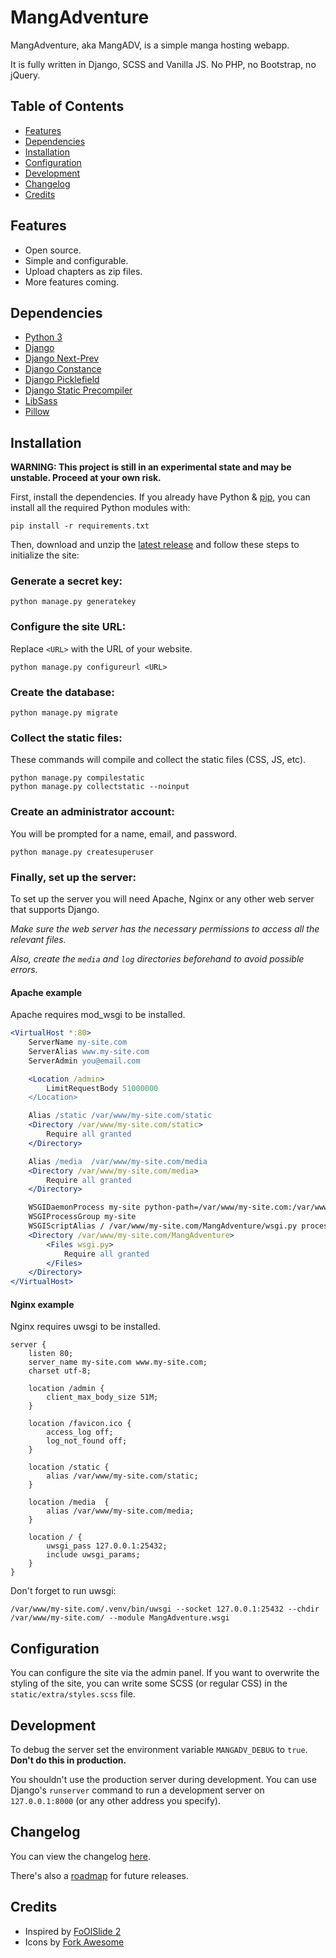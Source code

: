 # MangAdventure

MangAdventure, aka MangADV, is a simple manga hosting webapp.

It is fully written in Django, SCSS and Vanilla JS. No PHP, no Bootstrap, no jQuery.

## Table of Contents

- [Features](#features)
- [Dependencies](#dependencies)
- [Installation](#installation)
- [Configuration](#configuration)
- [Development](#development)
- [Changelog](#changelog)
- [Credits](#credits)

## Features

- Open source.
- Simple and configurable.
- Upload chapters as zip files.
- More features coming.

## Dependencies

- [Python 3](https://www.python.org/downloads/)
- [Django](https://www.djangoproject.com/download/)
- [Django Next-Prev](https://pypi.org/project/django-next-prev/)
- [Django Constance](https://django-constance.readthedocs.io/en/latest/#installation)
- [Django Picklefield](https://pypi.org/project/django-picklefield/)
- [Django Static Precompiler](https://django-static-precompiler.readthedocs.io/en/stable/installation.html)
- [LibSass](https://sass.github.io/libsass-python/#install)
- [Pillow](https://pillow.readthedocs.io/en/latest/installation.html#basic-installation)

## Installation

**WARNING: This project is still in an experimental state and may be unstable. Proceed at your own risk.**

First, install the dependencies. If you already have Python & [pip](https://pip.pypa.io/en/stable/installing/), you can install all the required Python modules with:

```shell
pip install -r requirements.txt
```

Then, download and unzip the [latest release](https://github.com/evangelos-ch/MangAdventure/releases/latest) and follow these steps to initialize the site:

### Generate a secret key:

```shell
python manage.py generatekey
```

### Configure the site URL:

Replace `<URL>` with the URL of your website.

```shell
python manage.py configureurl <URL>
```

### Create the database:

```shell
python manage.py migrate
```

### Collect the static files:

These commands will compile and collect the static files (CSS, JS, etc).

```shell
python manage.py compilestatic
python manage.py collectstatic --noinput
```

### Create an administrator account:

You will be prompted for a name, email, and password.

```shell
python manage.py createsuperuser
```

### Finally, set up the server:

To set up the server you will need Apache, Nginx or any other web server that supports Django.

*Make sure the web server has the necessary permissions to access all the relevant files.*

*Also, create the `media` and `log` directories beforehand to avoid possible errors.*

#### Apache example

Apache requires mod_wsgi to be installed.

```apache
<VirtualHost *:80>
    ServerName my-site.com
    ServerAlias www.my-site.com
    ServerAdmin you@email.com

    <Location /admin>
        LimitRequestBody 51000000
    </Location>

    Alias /static /var/www/my-site.com/static
    <Directory /var/www/my-site.com/static>
        Require all granted
    </Directory>

    Alias /media  /var/www/my-site.com/media
    <Directory /var/www/my-site.com/media>
        Require all granted
    </Directory>

    WSGIDaemonProcess my-site python-path=/var/www/my-site.com:/var/www/my-site.com/.venv/lib/python3.6/site-packages
    WSGIProcessGroup my-site
    WSGIScriptAlias / /var/www/my-site.com/MangAdventure/wsgi.py process-group=my-site
    <Directory /var/www/my-site.com/MangAdventure>
        <Files wsgi.py>
            Require all granted
        </Files>
    </Directory>
</VirtualHost>
```

#### Nginx example

Nginx requires uwsgi to be installed.

```nginx
server {
    listen 80;
    server_name my-site.com www.my-site.com;
    charset utf-8;

    location /admin {
        client_max_body_size 51M;
    }

    location /favicon.ico {
        access_log off;
        log_not_found off;
    }

    location /static {
        alias /var/www/my-site.com/static;
    }

    location /media  {
        alias /var/www/my-site.com/media;
    }

    location / {
        uwsgi_pass 127.0.0.1:25432;
        include uwsgi_params;
    }
}
```

Don't forget to run uwsgi:

```shell
/var/www/my-site.com/.venv/bin/uwsgi --socket 127.0.0.1:25432 --chdir /var/www/my-site.com/ --module MangAdventure.wsgi
```

## Configuration

You can configure the site via the admin panel. If you want to overwrite the styling of the site, you can write some SCSS (or regular CSS) in the `static/extra/styles.scss` file.

## Development

To debug the server set the environment variable `MANGADV_DEBUG` to `true`. **Don't do this in production.**

You shouldn't use the production server during development. You can use Django's `runserver` command to run a development server on `127.0.0.1:8000` (or any other address you specify).

## Changelog

You can view the changelog [here](CHANGELOG.md).

There's also a [roadmap](ROADMAP.md) for future releases.

## Credits

- Inspired by [FoOlSlide 2](https://github.com/chocolatkey/FoOlSlide2)
- Icons by [Fork Awesome](https://forkawesome.github.io/Fork-Awesome/)

